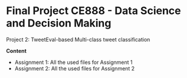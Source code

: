 # Final Project CE888 - Data Science and Decision Making
Project 2: TweetEval-based Multi-class tweet classification

**Content**
* Assignment 1: All the used files for Assignment 1
* Assignment 2: All the used files for Assignment 2
